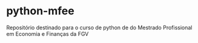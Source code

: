 # python-mfee
Repositório destinado para o curso de python de do Mestrado Profissional em Economia e Finanças da FGV
